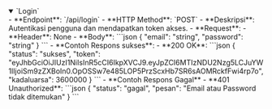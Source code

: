 <details open>
<summary>`Login`</summary>
- **Endpoint**: `/api/login`
- **HTTP Method**: `POST`
- **Deskripsi**: Autentikasi pengguna dan mendapatkan token akses.
- **Request**:
  - **Header**: None
  - **Body**:
    ```json
    {
      "email": "string",
      "password": "string"
    }
    ```
- **Contoh Respons sukses**:
  - **200 OK**:
    ```json
    {
        "status": "sukses",
        "token": "eyJhbGciOiJIUzI1NiIsInR5cCI6IkpXVCJ9.eyJpZCI6MTIzNDU2Nzg5LCJuYW1lIjoiSm9zZXBoIn0.OpOSSw7e485LOP5PrzScxHb7SR6sAOMRckfFwi4rp7o",
        "kadaluarsa": 3600000
    }
    ```
- **Contoh Respons Gagal**
  - **401 Unauthorized**:
    ```json
    {
        "status": "gagal",
        "pesan": "Email atau Password tidak ditemukan"
    }
    ```
</details>
